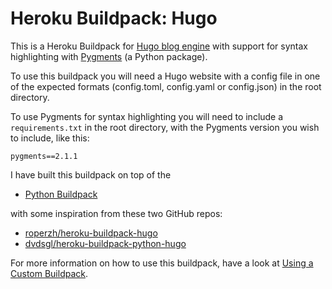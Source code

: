 # Heroku Buildpack: Hugo

This is a Heroku Buildpack for [Hugo blog engine](https://gohugo.io/) with support for syntax highlighting with [Pygments](http://pygments.org/) (a Python package).

To use this buildpack you will need a Hugo website with a config file in one of the expected formats (config.toml, config.yaml or config.json) in the root directory.

To use Pygments for syntax highlighting you will need to include a `requirements.txt` in the root directory, with the Pygments version you wish to include, like this:

    pygments==2.1.1

I have built this buildpack on top of the

* [Python Buildpack](https://github.com/heroku/heroku-buildpack-python)

with some inspiration from these two GitHub repos:

* [roperzh/heroku-buildpack-hugo](https://github.com/roperzh/heroku-buildpack-hugo)
* [dvdsgl/heroku-buildpack-python-hugo](https://github.com/dvdsgl/heroku-buildpack-python-hugo)

For more information on how to use this buildpack, have a look at [Using a Custom Buildpack](https://devcenter.heroku.com/articles/buildpacks#using-a-custom-buildpack).
